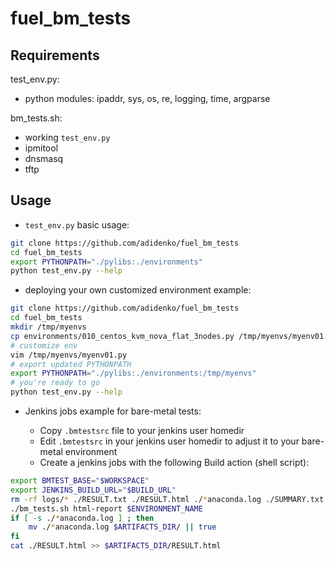 fuel_bm_tests
=============

Requirements
------------
test_env.py:
* python modules: ipaddr, sys, os, re, logging, time, argparse

bm_tests.sh:
* working ```test_env.py```
* ipmitool
* dnsmasq
* tftp

Usage
-----
* ```test_env.py``` basic usage:

```bash
git clone https://github.com/adidenko/fuel_bm_tests
cd fuel_bm_tests
export PYTHONPATH="./pylibs:./environments"
python test_env.py --help
```

* deploying your own customized environment example:

```bash
git clone https://github.com/adidenko/fuel_bm_tests
cd fuel_bm_tests
mkdir /tmp/myenvs
cp environments/010_centos_kvm_nova_flat_3nodes.py /tmp/myenvs/myenv01.py
# customize env
vim /tmp/myenvs/myenv01.py
# export updated PYTHONPATH
export PYTHONPATH="./pylibs:./environments:/tmp/myenvs"
# you're ready to go
python test_env.py --help
```


* Jenkins jobs example for bare-metal tests:

    * Copy ```.bmtestsrc``` file to your jenkins user homedir
    * Edit ```.bmtestsrc``` in your jenkins user homedir to adjust it to your bare-metal environment
    * Create a jenkins jobs with the following Build action (shell script):

```bash
export BMTEST_BASE="$WORKSPACE"
export JENKINS_BUILD_URL="$BUILD_URL"
rm -rf logs/* ./RESULT.txt ./RESULT.html ./*anaconda.log ./SUMMARY.txt
./bm_tests.sh html-report $ENVIRONMENT_NAME
if [ -s ./*anaconda.log ] ; then
    mv ./*anaconda.log $ARTIFACTS_DIR/ || true
fi
cat ./RESULT.html >> $ARTIFACTS_DIR/RESULT.html
```

